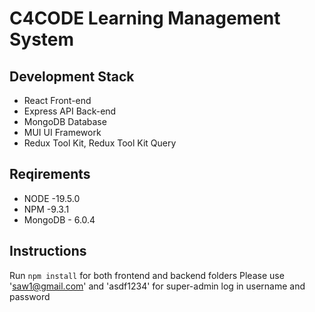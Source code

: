 # C4CODE Learning Management System

## Development Stack

- React Front-end
- Express API Back-end
- MongoDB Database
- MUI UI Framework
- Redux Tool Kit, Redux Tool Kit Query

## Reqirements

- NODE -19.5.0
- NPM -9.3.1
- MongoDB - 6.0.4

## Instructions

Run `npm install` for both frontend and backend folders
Please use 'saw1@gmail.com' and 'asdf1234' for super-admin log in username and password
